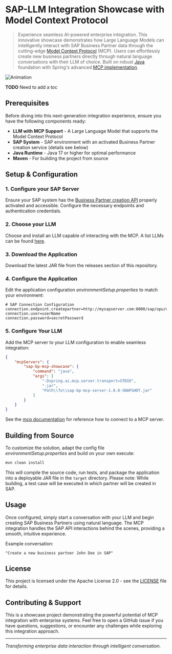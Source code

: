 # SAP-LLM Integration Showcase with Model Context Protocol

> Experience seamless AI-powered enterprise integration. This innovative showcase demonstrates how Large Language Models can intelligently interact with SAP Business Partner data through the cutting-edge [Model Context Protocol](https://modelcontextprotocol.io/) (MCP). Users can effortlessly create new business partners directly through natural language conversations with their LLM of choice. Built on robust [Java](https://adoptopenjdk.net/) foundation with Spring's advanced [MCP implementation](https://docs.spring.io/spring-ai/reference/api/mcp/mcp-overview.html).

![Animation](https://github.com/user-attachments/assets/81e65e52-edb3-4882-8ec2-8cfa3b088f4f)

**TODO** Need to add a toc

## Prerequisites
Before diving into this next-generation integration experience, ensure you have the following components ready:

- **LLM with MCP Support** - A Large Language Model that supports the Model Context Protocol
- **SAP System** - SAP environment with an activated Business Partner creation service (details see below)
- **Java Runtime** - Java 17 or higher for optimal performance
- **Maven** - For building the project from source

## Setup & Configuration

### 1. Configure your SAP Server
Ensure your SAP system has the [Business Partner creation API](https://api.sap.com/api/API_BUSINESS_PARTNER/path/post_A_BusinessPartner) properly activated and accessible. Configure the necessary endpoints and authentication credentials.

### 2. Choose your LLM
Choose and install an LLM capable of interacting with the MCP. A list LLMs can be found [here](https://modelcontextprotocol.io/clients).

### 3. Download the Application
Download the latest JAR file from the releases section of this repository.

### 4. Configure the Application
Edit the application configuration _environmentSetup.properties_ to match your environment:

```properties
# SAP Connection Configuration
connection.endpoint.createpartner=http://mysapserver.com:8000/sap/opu/odata/sap/API_BUSINESS_PARTNER/A_BusinessPartner
connection.user=userName
connection.password=secretPassword
```
### 5. Configure Your LLM
Add the MCP server to your LLM configuration to enable seamless integration:

```json
{
	"mcpServers": {
		"sap-bp-mcp-showcase": {
			"command": "java",
			"args": [
				"-Dspring.ai.mcp.server.transport=STDIO",
				"-jar",
				"Path\\To\\sap-bp-mcp-server-1.0.0-SNAPSHOT.jar"
			]
		}		
	}
}
```
See the [mcp documentation](https://modelcontextprotocol.io/docs/develop/connect-local-servers) for reference how to connect to a MCP server.


## Building from Source
To customize the solution, adapt the config file _environmentSetup.properties_ and build on your own execute:

```bash
mvn clean install
```
This will compile the source code, run tests, and package the application into a deployable JAR file in the `target` directory.
Please note: While building, a test case will be executed in which partner will be created in SAP.  

## Usage

Once configured, simply start a conversation with your LLM and begin creating SAP Business Partners using natural language. The MCP integration handles the SAP API interactions behind the scenes, providing a smooth, intuitive experience.

Example conversation:
```
"Create a new business partner John Doe in SAP"
```

## License

This project is licensed under the Apache License 2.0 - see the [LICENSE](LICENSE) file for details.

## Contributing & Support

This is a showcase project demonstrating the powerful potential of MCP integration with enterprise systems. Feel free to open a GitHub issue if you have questions, suggestions, or encounter any challenges while exploring this integration approach.

---

*Transforming enterprise data interaction through intelligent conversation.*
